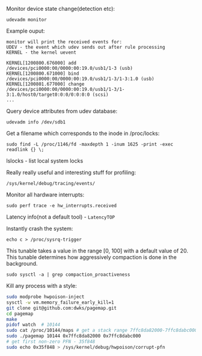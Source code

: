 Monitor device state change(detection etc):

```udevadm monitor```

Example ouput:

```
monitor will print the received events for:
UDEV - the event which udev sends out after rule processing
KERNEL - the kernel uevent

KERNEL[1200800.676000] add      /devices/pci0000:00/0000:00:19.0/usb1/1-3 (usb)
KERNEL[1200800.671000] bind     /devices/pci0000:00/0000:00:19.0/usb1/1-3/1-3:1.0 (usb)
KERNEL[1200801.677000] change   /devices/pci0000:00/0000:00:19.0/usb1/1-3/1-3:1.0/host0/target0:0:0/0:0:0:0 (scsi)
...
```


Query device attributes from udev database:

```udevadm info /dev/sdb1```


Get a filename which corresponds to the inode in /proc/locks:
```
sudo find -L /proc/1146/fd -maxdepth 1 -inum 1625 -print -exec readlink {} \;
```

lslocks - list local system locks

Really really useful and interesting stuff for profiling:
```
/sys/kernel/debug/tracing/events/
```

Monitor all hardware interrupts:
```
sudo perf trace -e hw_interrupts.received
```

Latency info(not a default tool) - `LatencyTOP`

Instantly crash the system:

```
echo c > /proc/sysrq-trigger
```

This tunable takes a value in the range [0, 100] with a default value of 20. This tunable determines how aggressively compaction is done in the background. 

```
sudo sysctl -a | grep compaction_proactiveness
```

Kill any process with a style:

```bash
sudo modprobe hwpoison-inject
sysctl -w vm.memory_failure_early_kill=1
git clone git@github.com:dwks/pagemap.git
cd pagemap
make
pidof watch  # 10144
sudo cat /proc/10144/maps # get a stack range 7ffc8da82000-7ffc8dabc000
sudo ./pagemap 10144 0x7ffc8da82000 0x7ffc8dabc000
# get first non-zero PFN - 35f848
sudo echo 0x35f848 > /sys/kernel/debug/hwpoison/corrupt-pfn
```
